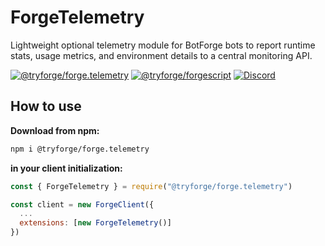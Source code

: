 # ForgeTelemetry

Lightweight optional telemetry module for BotForge bots to report runtime stats, usage metrics, and environment details to a central monitoring API.

[![@tryforge/forge.telemetry](https://img.shields.io/github/package-json/v/tryforge/ForgeTelemetry/main?label=@tryforge/forge.telemetry&color=5c16d4)](https://github.com/tryforge/ForgeDB/)
[![@tryforge/forgescript](https://img.shields.io/github/package-json/v/tryforge/ForgeScript/main?label=@tryforge/forgescript&color=5c16d4)](https://github.com/tryforge/ForgeScript/)
[![Discord](https://img.shields.io/discord/739934735387721768?logo=discord)](https://discord.gg/hcJgjzPvqb)

## How to use

**Download from npm:**

```bash
npm i @tryforge/forge.telemetry
```

**in your client initialization:**

```js
const { ForgeTelemetry } = require("@tryforge/forge.telemetry")

const client = new ForgeClient({
  ...
  extensions: [new ForgeTelemetry()]
})
```
